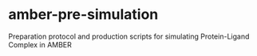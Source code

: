 # amber-pre-simulation
Preparation protocol and production scripts for simulating Protein-Ligand Complex in AMBER
